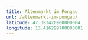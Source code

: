 ```yaml
---
title: Altenmarkt im Pongau
url: /altenmarkt-im-pongau/
latitude: 47.383420900000004
longitude: 13.416299700000001
---
```

